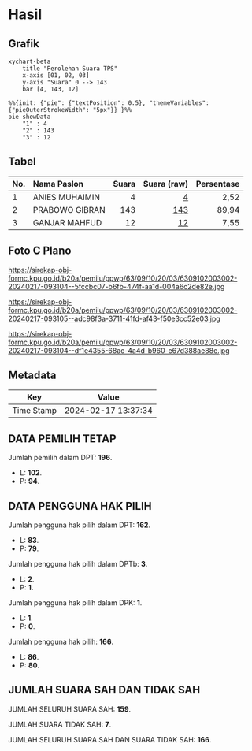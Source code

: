 # Hasil

## Grafik

```mermaid
xychart-beta
    title "Perolehan Suara TPS"
    x-axis [01, 02, 03]
    y-axis "Suara" 0 --> 143
    bar [4, 143, 12]
```

```mermaid
%%{init: {"pie": {"textPosition": 0.5}, "themeVariables": {"pieOuterStrokeWidth": "5px"}} }%%
pie showData
    "1" : 4
    "2" : 143
    "3" : 12
```

## Tabel

| No. | Nama Paslon    | Suara | Suara (raw) | Persentase |
|:--- |:-------------- | -----:| -----------:| ----------:|
| 1   | ANIES MUHAIMIN | 4     | [4][p-1]    | 2,52       |
| 2   | PRABOWO GIBRAN | 143   | [143][p-2]  | 89,94      |
| 3   | GANJAR MAHFUD  | 12    | [12][p-3]   | 7,55       |


[p-1]: https://github.com/gigit-pemilu/pemilu-2024/blob/main/pilpres/hitung-suara/sub/63-kalimantan-selatan/sub/09-tabalong/sub/10-upau/sub/2003-pangelak/sub/002-tps/sub/paslon-1.txt
[p-2]: https://github.com/gigit-pemilu/pemilu-2024/blob/main/pilpres/hitung-suara/sub/63-kalimantan-selatan/sub/09-tabalong/sub/10-upau/sub/2003-pangelak/sub/002-tps/sub/paslon-2.txt
[p-3]: https://github.com/gigit-pemilu/pemilu-2024/blob/main/pilpres/hitung-suara/sub/63-kalimantan-selatan/sub/09-tabalong/sub/10-upau/sub/2003-pangelak/sub/002-tps/sub/paslon-3.txt

## Foto C Plano

https://sirekap-obj-formc.kpu.go.id/b20a/pemilu/ppwp/63/09/10/20/03/6309102003002-20240217-093104--5fccbc07-b6fb-474f-aa1d-004a6c2de82e.jpg

https://sirekap-obj-formc.kpu.go.id/b20a/pemilu/ppwp/63/09/10/20/03/6309102003002-20240217-093105--adc98f3a-3711-41fd-af43-f50e3cc52e03.jpg

https://sirekap-obj-formc.kpu.go.id/b20a/pemilu/ppwp/63/09/10/20/03/6309102003002-20240217-093104--df1e4355-68ac-4a4d-b960-e67d388ae88e.jpg


## Metadata

| Key        | Value               |
| ---------- | ------------------- |
| Time Stamp | 2024-02-17 13:37:34 |


## DATA PEMILIH TETAP

Jumlah pemilih dalam DPT: **196**.
 * L: **102**.
 * P: **94**.

## DATA PENGGUNA HAK PILIH

Jumlah pengguna hak pilih dalam DPT: **162**.
 * L: **83**.
 * P: **79**.

Jumlah pengguna hak pilih dalam DPTb: **3**.
 * L: **2**.
 * P: **1**.

Jumlah pengguna hak pilih dalam DPK: **1**.
 * L: **1**.
 * P: **0**.

Jumlah pengguna hak pilih: **166**.
 * L: **86**.
 * P: **80**.

## JUMLAH SUARA SAH DAN TIDAK SAH

JUMLAH SELURUH SUARA SAH: **159**.

JUMLAH SUARA TIDAK SAH: **7**.

JUMLAH SELURUH SUARA SAH DAN SUARA TIDAK SAH: **166**.


